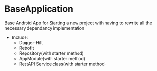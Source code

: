 # BaseApplication
Base Android App for Starting a new project with 
having to rewrite all the necessary dependancy 
implementation

- Include: 
    - Dagger-Hilt
    - Retrofit
    - Repository(with starter method)
    - AppModule(with starter method)
    - RestAPI Service class(with starter method)